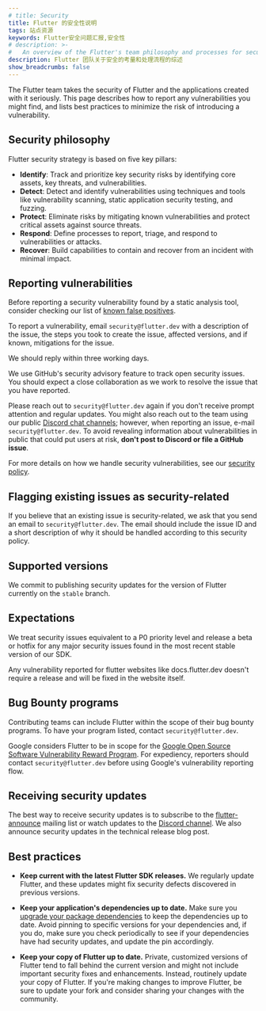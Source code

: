```yaml
---
# title: Security
title: Flutter 的安全性说明
tags: 站点资源
keywords: Flutter安全问题汇报,安全性
# description: >-
#   An overview of the Flutter's team philosophy and processes for security.
description: Flutter 团队关于安全的考量和处理流程的综述
show_breadcrumbs: false
---
```


The Flutter team takes the security of Flutter and the applications
created with it seriously. This page describes how to report any
vulnerabilities you might find, and lists best practices to minimize
the risk of introducing a vulnerability.

## Security philosophy

Flutter security strategy is based on five key pillars:

* **Identify**: Track and prioritize key security risks by
  identifying core assets, key threats, and vulnerabilities. 
* **Detect**: Detect and identify vulnerabilities using
  techniques and tools like vulnerability scanning,
  static application security testing, and fuzzing.
* **Protect**: Eliminate risks by mitigating known
  vulnerabilities and protect critical assets against source threats.
* **Respond**: Define processes to report, triage, and
  respond to vulnerabilities or attacks.
* **Recover**: Build capabilities to contain and recover
  from an incident with minimal impact.

## Reporting vulnerabilities

Before reporting a security vulnerability found
by a static analysis tool,
consider checking our list of [known false positives][].

To report a vulnerability, email `security@flutter.dev`
with a description of the issue,
the steps you took to create the issue,
affected versions, and if known, mitigations for the issue.

We should reply within three working days.

We use GitHub's security advisory feature to track
open security issues. You should expect a close collaboration
as we work to resolve the issue that you have reported. 

Please reach out to `security@flutter.dev` again if
you don't receive prompt attention and regular updates.
You might also reach out to the team using our public
[Discord chat channels][]; however, when reporting an issue,
e-mail `security@flutter.dev`.
To avoid revealing information about vulnerabilities
in public that could put users at risk,
**don't post to Discord or file a GitHub issue**.

For more details on how we handle security vulnerabilities,
see our [security policy][].

[Discord chat channels]: {{site.repo.flutter}}/blob/main/docs/contributing/Chat.md
[known false positives]: /reference/security-false-positives
[security policy]: {{site.repo.flutter}}/security/policy

##  Flagging existing issues as security-related

If you believe that an existing issue is security-related,
we ask that you send an email to `security@flutter.dev`. 
The email should include the issue ID and a short description
of why it should be handled according to this security policy.

## Supported versions

We commit to publishing security updates for the version of
Flutter currently on the `stable` branch.

## Expectations

We treat security issues equivalent to a P0 priority level
and release a beta or hotfix for any major security issues
found in the most recent stable version of our SDK. 

Any vulnerability reported for flutter websites like
docs.flutter.dev doesn't require a release and will be
fixed in the website itself.

## Bug Bounty programs

Contributing teams can include Flutter within the scope
of their bug bounty programs. To have your program listed,
contact `security@flutter.dev`.

Google considers Flutter to be in scope for the
[Google Open Source Software Vulnerability Reward Program][google-oss-vrp].
For expediency, reporters should contact `security@flutter.dev`
before using Google's vulnerability reporting flow.

[google-oss-vrp]: https://bughunters.google.com/open-source-security

## Receiving security updates

The best way to receive security updates is to subscribe to the 
[flutter-announce][] mailing list or watch updates to the
[Discord channel][]. We also announce security updates in the
technical release blog post.

[Discord channel]: https://discord.gg/BS8KZyg
[flutter-announce]: {{site.groups}}/forum/#!forum/flutter-announce

## Best practices

* **Keep current with the latest Flutter SDK releases.**
  We regularly update Flutter, and these updates might fix security
  defects discovered in previous versions.

* **Keep your application's dependencies up to date.**
  Make sure you [upgrade your package dependencies][]
  to keep the dependencies up to date.
  Avoid pinning to specific versions
  for your dependencies and, if you do, make sure you check
  periodically to see if your dependencies have had security updates,
  and update the pin accordingly.

* **Keep your copy of Flutter up to date.**
  Private, customized versions of Flutter tend
  to fall behind the current version and might not
  include important security fixes and enhancements.
  Instead, routinely update your copy of Flutter.
  If you're making changes to improve Flutter,
  be sure to update your fork and consider sharing your
  changes with the community.

[upgrade your package dependencies]: /release/upgrade

